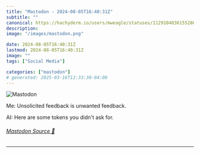 ```yaml
---
title: "Mastodon - 2024-08-05T16:40:31Z"
subtitle: ""
canonical: https://hachyderm.io/users/mweagle/statuses/112910403615528639
description:
image: "/images/mastodon.png"

date: 2024-08-05T16:40:31Z
lastmod: 2024-08-05T16:40:31Z
image: ""
tags: ["Social Media"]

categories: ["mastodon"]
# generated: 2025-03-16T12:33:30-04:00
---
```

![Mastodon](/images/mastodon.png)

<p>Me: Unsolicited feedback is unwanted feedback.</p><p>AI: Here are some tokens you didn&#39;t ask for.</p>


###### [Mastodon Source 🐘](https://hachyderm.io/@mweagle/112910403615528639)

___
